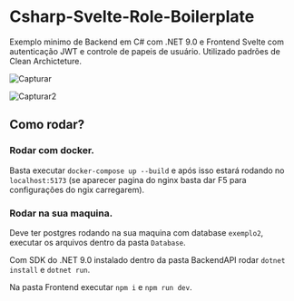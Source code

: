 # Csharp-Svelte-Role-Boilerplate

Exemplo minimo de Backend em C# com .NET 9.0 e Frontend Svelte com autenticação JWT e controle de papeis de usuário. Utilizado padrões de Clean Archicteture.

![Capturar](https://github.com/user-attachments/assets/5b51fea4-a586-4f91-9b0b-7056662194d4)


![Capturar2](https://github.com/user-attachments/assets/6c4c0aab-c389-4c3a-9dec-7e7551be2639)


## Como rodar?

### Rodar com docker.

Basta executar `docker-compose up --build` e após isso estará rodando no `localhost:5173` (se aparecer pagina do nginx basta dar F5 para configurações do ngix carregarem).

### Rodar na sua maquina.

Deve ter postgres rodando na sua maquina com database `exemplo2`, executar os arquivos dentro da pasta `Database`.

Com SDK do .NET 9.0 instalado dentro da pasta BackendAPI rodar `dotnet install` e `dotnet run`.

Na pasta Frontend executar `npm i` e `npm run dev`.
